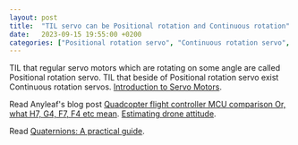 ```yaml
---
layout: post
title:  "TIL servo can be Positional rotation and Continuous rotation"
date:   2023-09-15 19:55:00 +0200
categories: ["Positional rotation servo", "Continuous rotation servo", Quaternion]
---
```

TIL that regular servo motors which are rotating on some angle are called Positional rotation servo. TIL that beside of Positional rotation servo exist Continuous rotation servos. [Introduction to Servo Motors](https://www.sciencebuddies.org/science-fair-projects/references/introduction-to-servo-motors).

Read Anyleaf's blog post [Quadcopter flight controller MCU comparison Or, what H7, G4, F7, F4 etc mean](https://www.anyleaf.org/blog/quadcopter-flight-controller-mcu-comparison). [Estimating drone attitude](https://www.anyleaf.org/blog/estimating-drone-attitude).

Read [Quaternions: A practical guide](https://www.anyleaf.org/blog/quaternions:-a-practical-guide).
